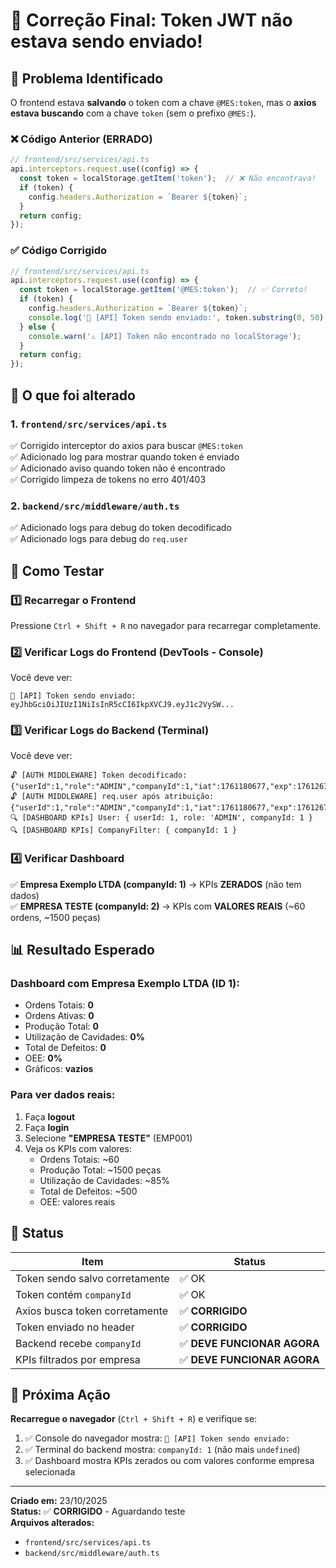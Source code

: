 # 🎉 Correção Final: Token JWT não estava sendo enviado!

## 🎯 Problema Identificado

O frontend estava **salvando** o token com a chave `@MES:token`, mas o **axios estava buscando** com a chave `token` (sem o prefixo `@MES:`).

### ❌ Código Anterior (ERRADO)

```typescript
// frontend/src/services/api.ts
api.interceptors.request.use((config) => {
  const token = localStorage.getItem('token');  // ❌ Não encontrava!
  if (token) {
    config.headers.Authorization = `Bearer ${token}`;
  }
  return config;
});
```

### ✅ Código Corrigido

```typescript
// frontend/src/services/api.ts
api.interceptors.request.use((config) => {
  const token = localStorage.getItem('@MES:token');  // ✅ Correto!
  if (token) {
    config.headers.Authorization = `Bearer ${token}`;
    console.log('🔑 [API] Token sendo enviado:', token.substring(0, 50) + '...');
  } else {
    console.warn('⚠️ [API] Token não encontrado no localStorage');
  }
  return config;
});
```

## 🔧 O que foi alterado

### 1. `frontend/src/services/api.ts`

✅ Corrigido interceptor do axios para buscar `@MES:token`  
✅ Adicionado log para mostrar quando token é enviado  
✅ Adicionado aviso quando token não é encontrado  
✅ Corrigido limpeza de tokens no erro 401/403

### 2. `backend/src/middleware/auth.ts`

✅ Adicionado logs para debug do token decodificado  
✅ Adicionado logs para debug do `req.user`

## 🧪 Como Testar

### 1️⃣ Recarregar o Frontend

Pressione `Ctrl + Shift + R` no navegador para recarregar completamente.

### 2️⃣ Verificar Logs do Frontend (DevTools - Console)

Você deve ver:
```
🔑 [API] Token sendo enviado: eyJhbGciOiJIUzI1NiIsInR5cCI6IkpXVCJ9.eyJ1c2VySW...
```

### 3️⃣ Verificar Logs do Backend (Terminal)

Você deve ver:
```
🔓 [AUTH MIDDLEWARE] Token decodificado: {"userId":1,"role":"ADMIN","companyId":1,"iat":1761180677,"exp":1761267077}
🔓 [AUTH MIDDLEWARE] req.user após atribuição: {"userId":1,"role":"ADMIN","companyId":1,"iat":1761180677,"exp":1761267077}
🔍 [DASHBOARD KPIs] User: { userId: 1, role: 'ADMIN', companyId: 1 }
🔍 [DASHBOARD KPIs] CompanyFilter: { companyId: 1 }
```

### 4️⃣ Verificar Dashboard

✅ **Empresa Exemplo LTDA (companyId: 1)** → KPIs **ZERADOS** (não tem dados)  
✅ **EMPRESA TESTE (companyId: 2)** → KPIs com **VALORES REAIS** (~60 ordens, ~1500 peças)

## 📊 Resultado Esperado

### Dashboard com Empresa Exemplo LTDA (ID 1):
- Ordens Totais: **0**
- Ordens Ativas: **0**
- Produção Total: **0**
- Utilização de Cavidades: **0%**
- Total de Defeitos: **0**
- OEE: **0%**
- Gráficos: **vazios**

### Para ver dados reais:

1. Faça **logout**
2. Faça **login**
3. Selecione **"EMPRESA TESTE"** (EMP001)
4. Veja os KPIs com valores:
   - Ordens Totais: ~60
   - Produção Total: ~1500 peças
   - Utilização de Cavidades: ~85%
   - Total de Defeitos: ~500
   - OEE: valores reais

## 🎯 Status

| Item | Status |
|------|--------|
| Token sendo salvo corretamente | ✅ OK |
| Token contém `companyId` | ✅ OK |
| Axios busca token corretamente | ✅ **CORRIGIDO** |
| Token enviado no header | ✅ **CORRIGIDO** |
| Backend recebe `companyId` | ✅ **DEVE FUNCIONAR AGORA** |
| KPIs filtrados por empresa | ✅ **DEVE FUNCIONAR AGORA** |

## 🚀 Próxima Ação

**Recarregue o navegador** (`Ctrl + Shift + R`) e verifique se:

1. ✅ Console do navegador mostra: `🔑 [API] Token sendo enviado:`
2. ✅ Terminal do backend mostra: `companyId: 1` (não mais `undefined`)
3. ✅ Dashboard mostra KPIs zerados ou com valores conforme empresa selecionada

---

**Criado em:** 23/10/2025  
**Status:** ✅ **CORRIGIDO** - Aguardando teste  
**Arquivos alterados:**
- `frontend/src/services/api.ts`
- `backend/src/middleware/auth.ts`

